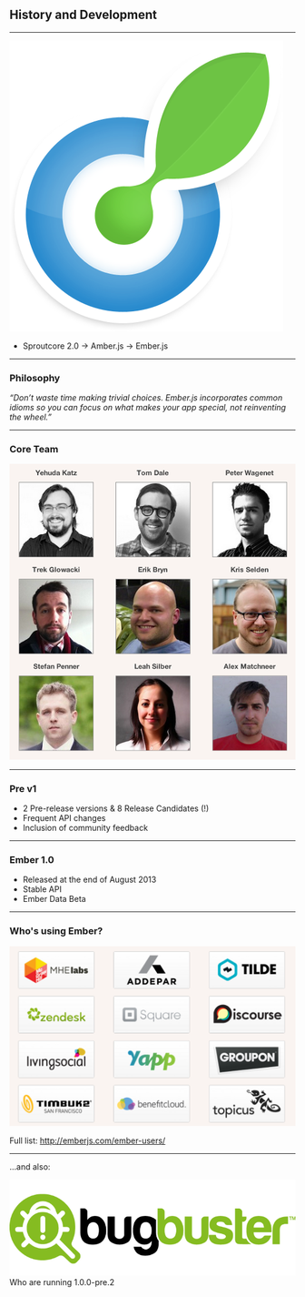 ## History and Development

---

<img src="assets/01-history/sproutcore-512-20100319-120336.png" alt="" style="border:0;"/>

- Sproutcore 2.0 -> Amber.js -> Ember.js

---

### Philosophy

*“Don’t waste time making trivial choices. Ember.js incorporates common idioms
so you can focus on what makes your app special, not reinventing the wheel.”*

---

### Core Team

<img src="assets/01-history/ember-core-team.png" alt="ember core team" />

---

### Pre v1

- 2 Pre-release versions & 8 Release Candidates (!)
- Frequent API changes
- Inclusion of community feedback

---

### Ember 1.0

- Released at the end of August 2013
- Stable API
- Ember Data Beta

---

### Who's using Ember?

<img src="assets/01-history/ember-companies.png" alt="Companies using Ember" />

Full list: http://emberjs.com/ember-users/

---

…and also:

<img src="assets/01-history/bugbuster-ember.png" alt="BugBuster" />

<aside data-markdown class="notes">
Who are running 1.0.0-pre.2
</aside>



